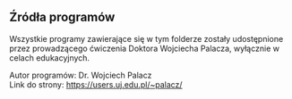 ## Źródła programów 

Wszystkie programy zawierające się w tym folderze zostały udostępnione przez prowadzącego ćwiczenia Doktora Wojciecha Palacza,
wyłącznie w celach edukacyjnych.

Autor programów: Dr. Wojciech Palacz\
Link do strony: https://users.uj.edu.pl/~palacz/ 